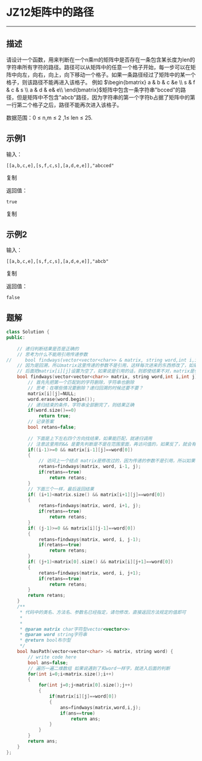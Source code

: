 # JZ12矩阵中的路径

---



## 描述

请设计一个函数，用来判断在一个n乘m的矩阵中是否存在一条包含某长度为len的字符串所有字符的路径。路径可以从矩阵中的任意一个格子开始，每一步可以在矩阵中向左，向右，向上，向下移动一个格子。如果一条路径经过了矩阵中的某一个格子，则该路径不能再进入该格子。 例如 $\begin{bmatrix} a & b & c &e \\ s & f & c & s \\ a & d & e& e\\ \end{bmatrix}$矩阵中包含一条字符串"bcced"的路径，但是矩阵中不包含"abcb"路径，因为字符串的第一个字符b占据了矩阵中的第一行第二个格子之后，路径不能再次进入该格子。

数据范围：0 $\le$ n,m $\le$ 2 ,1$\le$ len $\le$ 25.

## 示例1

输入：

```
[[a,b,c,e],[s,f,c,s],[a,d,e,e]],"abcced"
```

复制

返回值：

```
true
```

复制

## 示例2

输入：

```
[[a,b,c,e],[s,f,c,s],[a,d,e,e]],"abcb"
```

复制

返回值：

```
false
```







## 题解

```cpp
class Solution {
public:
    
    // 递归判断结果是否是正确的
    // 思考为什么不能用引用传递参数
//     bool findways(vector<vector<char>> & matrix, string word,int i,int j){
    // 因为是回溯，所以matrix这里传递的参数不是引用，这样每次进来的东西修改了，如果结果不对，也不会变
    // 后面把matrix[i][j]设置为空了，如果说是引用的话，则即使结果不对，matrix是引用，回溯的时候也被修改了，之后再回来的时候就出错了。
    bool findways(vector<vector<char>> matrix, string word,int i,int j){
        // 首先先把第一个匹配到的字符删除，字符串也删除
        // 思考：在哪些情况要删除？递归回溯的时候还要不要？
        matrix[i][j]=NULL;
        word.erase(word.begin());
        // 递归结束的条件，字符串全部删完了，则结果正确
        if(word.size()==0)
            return true;
        // 记录答案
        bool retans=false;
        
        // 下面是上下左右四个方向找结果，如果能匹配，就递归调用
        // 注意这里用的&& 是要先判断是不是在范围里面，再访问值的，如果反了，就会有数组越界错误
        if((i-1)>=0 && matrix[i-1][j]==word[0])
        {
            // 访问上一个结点 matrix是修改过的，因为传递的参数不是引用，所以如果答案不正确，也不会使得matrix被修改
            retans=findways(matrix, word, i-1, j);
            if(retans==true)
                return retans;
        }
        // 下面三个一样，最后返回结果
        if( (i+1)<matrix.size() && matrix[i+1][j]==word[0])
        {
            retans=findways(matrix, word, i+1, j);
            if(retans==true)
                return retans;
        }
        if( (j-1)>=0 && matrix[i][j-1]==word[0])
        {
            retans=findways(matrix, word, i, j-1);
            if(retans==true)
                return retans;
        }
        if( (j+1)<matrix[0].size() && matrix[i][j+1]==word[0])
        {
            retans=findways(matrix, word, i, j+1);
            if(retans==true)
                return retans;
        }
        return retans;
    }
    /**
     * 代码中的类名、方法名、参数名已经指定，请勿修改，直接返回方法规定的值即可
     *
     * 
     * @param matrix char字符型vector<vector<>> 
     * @param word string字符串 
     * @return bool布尔型
     */
    bool hasPath(vector<vector<char> >& matrix, string word) {
        // write code here
        bool ans=false;
        // 遍历一遍二维数组 如果说遇到了和word一样字，就进入后面的判断
        for(int i=0;i<matrix.size();i++)
        {
            for(int j=0;j<matrix[0].size();j++)
            {
                if(matrix[i][j]==word[0])
                {
                    ans=findways(matrix,word,i,j);
                    if(ans==true)
                        return ans;
                }
            }
        }
        return ans;
    }
};
```

